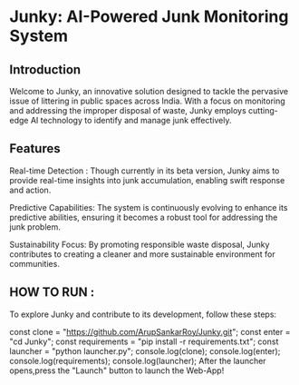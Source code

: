 # Junky: AI-Powered Junk Monitoring System

## Introduction
Welcome to Junky, an innovative solution designed to tackle the pervasive issue of littering in public spaces across India. With a focus on monitoring and addressing the improper disposal of waste, Junky employs cutting-edge AI technology to identify and manage junk effectively.

## Features
Real-time Detection : Though currently in its beta version, Junky aims to provide real-time insights into junk accumulation, enabling swift response and action.

Predictive Capabilities: The system is continuously evolving to enhance its predictive abilities, ensuring it becomes a robust tool for addressing the junk problem.

Sustainability Focus: By promoting responsible waste disposal, Junky contributes to creating a cleaner and more sustainable environment for communities.

## HOW TO RUN :
To explore Junky and contribute to its development, follow these steps:

const clone = "https://github.com/ArupSankarRoy/Junky.git";
const enter = "cd Junky";
const requirements = "pip install -r requirements.txt";
const launcher = "python launcher.py";
console.log(clone);
console.log(enter);
console.log(requirements);
console.log(launcher);
After the launcher opens,press the "Launch" button to launch the Web-App!
